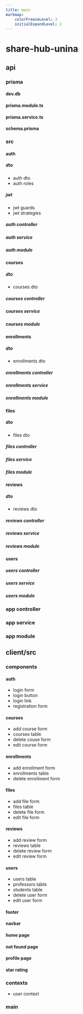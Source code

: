 ```yaml
---
title: main
markmap:
    colorFreezeLevel: 3
    initialExpandLevel: 2
---
```


# share-hub-unina

## api

### prisma

#### dev.db

#### prisma.module.ts

#### prisma.service.ts

#### schema.prisma

### src

#### auth

##### dto

-   auth dto
-   auth roles

##### jwt

-   jwt guards
-   jwt strategies

##### auth controller

##### auth service

##### auth module

#### courses

##### dto

-   courses dto

##### courses controller

##### courses service

##### courses module

#### enrollments

##### dto

-   enrollments dto

##### enrollments controller

##### enrollments service

##### enrollments module

#### files

##### dto

-   files dto

##### files controller

##### files service

##### files module

#### reviews

##### dto

-   reviews dto

##### reviews controller

##### reviews service

##### reviews module

#### users

##### users controller

##### users service

##### users module

### app controller

### app service

### app module

## client/src

### components

#### auth

-   login form
-   login button
-   login link
-   registration form

#### courses

-   add course form
-   courses table
-   delete couse form
-   edit course form

#### enrollments

-   add enrollment form
-   enrollments table
-   delete enrollment form

#### files

-   add file form
-   files table
-   delete file form
-   edit file form

#### reviews

-   add review form
-   reviews table
-   delete review form
-   edit review form

#### users

-   users table
-   professors table
-   students table
-   delete user form
-   edit user form

#### footer

#### navbar

#### home page

#### not found page

#### profile page

#### star rating

### contexts

-   user context

### main
